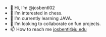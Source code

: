 - 👋 Hi, I’m @josbentl02
- 👀 I’m interested in chess.
- 🌱 I’m currently learning JAVA.
- 💞️ I’m looking to collaborate on fun projects.
- 📫 How to reach me josbentl@iu.edu

<!---
josbentl02/josbentl02 is a ✨ special ✨ repository because its `README.md` (this file) appears on your GitHub profile.
You can click the Preview link to take a look at your changes.
--->
